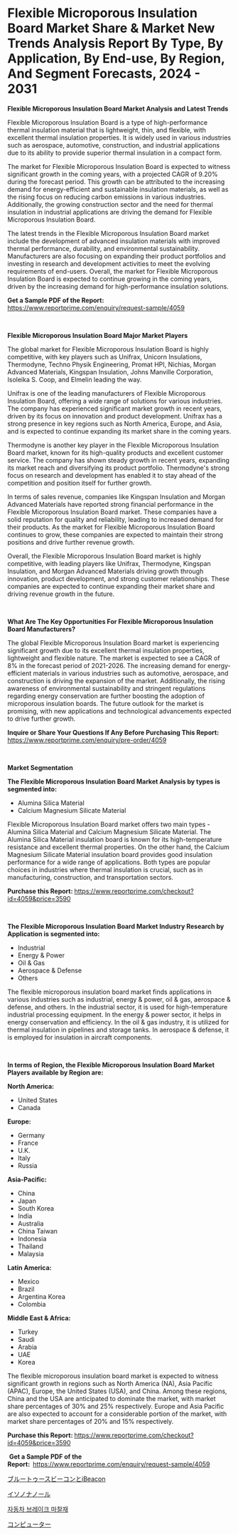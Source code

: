 <p><h1>Flexible Microporous Insulation Board Market Share & Market New Trends Analysis Report By Type, By Application, By End-use, By Region, And Segment Forecasts, 2024 - 2031</h1></p><p><strong>Flexible Microporous Insulation Board Market Analysis and Latest Trends</strong></p>
<p><p>Flexible Microporous Insulation Board is a type of high-performance thermal insulation material that is lightweight, thin, and flexible, with excellent thermal insulation properties. It is widely used in various industries such as aerospace, automotive, construction, and industrial applications due to its ability to provide superior thermal insulation in a compact form.</p><p>The market for Flexible Microporous Insulation Board is expected to witness significant growth in the coming years, with a projected CAGR of 9.20% during the forecast period. This growth can be attributed to the increasing demand for energy-efficient and sustainable insulation materials, as well as the rising focus on reducing carbon emissions in various industries. Additionally, the growing construction sector and the need for thermal insulation in industrial applications are driving the demand for Flexible Microporous Insulation Board.</p><p>The latest trends in the Flexible Microporous Insulation Board market include the development of advanced insulation materials with improved thermal performance, durability, and environmental sustainability. Manufacturers are also focusing on expanding their product portfolios and investing in research and development activities to meet the evolving requirements of end-users. Overall, the market for Flexible Microporous Insulation Board is expected to continue growing in the coming years, driven by the increasing demand for high-performance insulation solutions.</p></p>
<p><strong>Get a Sample PDF of the Report:&nbsp;</strong> <a href="https://www.reportprime.com/enquiry/request-sample/4059">https://www.reportprime.com/enquiry/request-sample/4059</a></p>
<p>&nbsp;</p>
<p><strong>Flexible Microporous Insulation Board Major Market Players</strong></p>
<p><p>The global market for Flexible Microporous Insulation Board is highly competitive, with key players such as Unifrax, Unicorn Insulations, Thermodyne, Techno Physik Engineering, Promat HPI, Nichias, Morgan Advanced Materials, Kingspan Insulation, Johns Manville Corporation, Isoleika S. Coop, and Elmelin leading the way.</p><p>Unifrax is one of the leading manufacturers of Flexible Microporous Insulation Board, offering a wide range of solutions for various industries. The company has experienced significant market growth in recent years, driven by its focus on innovation and product development. Unifrax has a strong presence in key regions such as North America, Europe, and Asia, and is expected to continue expanding its market share in the coming years.</p><p>Thermodyne is another key player in the Flexible Microporous Insulation Board market, known for its high-quality products and excellent customer service. The company has shown steady growth in recent years, expanding its market reach and diversifying its product portfolio. Thermodyne's strong focus on research and development has enabled it to stay ahead of the competition and position itself for further growth.</p><p>In terms of sales revenue, companies like Kingspan Insulation and Morgan Advanced Materials have reported strong financial performance in the Flexible Microporous Insulation Board market. These companies have a solid reputation for quality and reliability, leading to increased demand for their products. As the market for Flexible Microporous Insulation Board continues to grow, these companies are expected to maintain their strong positions and drive further revenue growth.</p><p>Overall, the Flexible Microporous Insulation Board market is highly competitive, with leading players like Unifrax, Thermodyne, Kingspan Insulation, and Morgan Advanced Materials driving growth through innovation, product development, and strong customer relationships. These companies are expected to continue expanding their market share and driving revenue growth in the future.</p></p>
<p>&nbsp;</p>
<p><strong>What Are The Key Opportunities For Flexible Microporous Insulation Board Manufacturers?</strong></p>
<p><p>The global Flexible Microporous Insulation Board market is experiencing significant growth due to its excellent thermal insulation properties, lightweight and flexible nature. The market is expected to see a CAGR of 8% in the forecast period of 2021-2026. The increasing demand for energy-efficient materials in various industries such as automotive, aerospace, and construction is driving the expansion of the market. Additionally, the rising awareness of environmental sustainability and stringent regulations regarding energy conservation are further boosting the adoption of microporous insulation boards. The future outlook for the market is promising, with new applications and technological advancements expected to drive further growth.</p></p>
<p><strong>Inquire or Share Your Questions If Any Before Purchasing This Report:</strong> <a href="https://www.reportprime.com/enquiry/pre-order/4059">https://www.reportprime.com/enquiry/pre-order/4059</a></p>
<p>&nbsp;</p>
<p><strong>Market Segmentation</strong></p>
<p><strong>The Flexible Microporous Insulation Board Market Analysis by types is segmented into:</strong></p>
<p><ul><li>Alumina Silica Material</li><li>Calcium Magnesium Silicate Material</li></ul></p>
<p><p>Flexible Microporous Insulation Board market offers two main types - Alumina Silica Material and Calcium Magnesium Silicate Material. The Alumina Silica Material insulation board is known for its high-temperature resistance and excellent thermal properties. On the other hand, the Calcium Magnesium Silicate Material insulation board provides good insulation performance for a wide range of applications. Both types are popular choices in industries where thermal insulation is crucial, such as in manufacturing, construction, and transportation sectors.</p></p>
<p><strong>Purchase this Report:&nbsp;</strong><a href="https://www.reportprime.com/checkout?id=4059&price=3590">https://www.reportprime.com/checkout?id=4059&price=3590</a></p>
<p>&nbsp;</p>
<p><strong>The Flexible Microporous Insulation Board Market Industry Research by Application is segmented into:</strong></p>
<p><ul><li>Industrial</li><li>Energy & Power</li><li>Oil & Gas</li><li>Aerospace & Defense</li><li>Others</li></ul></p>
<p><p>The flexible microporous insulation board market finds applications in various industries such as industrial, energy & power, oil & gas, aerospace & defense, and others. In the industrial sector, it is used for high-temperature industrial processing equipment. In the energy & power sector, it helps in energy conservation and efficiency. In the oil & gas industry, it is utilized for thermal insulation in pipelines and storage tanks. In aerospace & defense, it is employed for insulation in aircraft components.</p></p>
<p>&nbsp;</p>
<p><strong>In terms of Region, the Flexible Microporous Insulation Board Market Players available by Region are:</strong></p>
<p>
    <p> <strong> North America: </strong>
        <ul>
            <li>United States</li>
            <li>Canada</li>
        </ul>
        </p> 
    <p> <strong> Europe: </strong>
        <ul>
            <li>Germany</li>
            <li>France</li>
            <li>U.K.</li>
            <li>Italy</li>
            <li>Russia</li>
        </ul>
        </p> 
    <p> <strong> Asia-Pacific: </strong>
        <ul>
            <li>China</li>
            <li>Japan</li>
            <li>South Korea</li>
            <li>India</li>
            <li>Australia</li>
            <li>China Taiwan</li>
            <li>Indonesia</li>
            <li>Thailand</li>
            <li>Malaysia</li>
        </ul>
        </p> 
    <p> <strong> Latin America: </strong>
        <ul>
            <li>Mexico</li>
            <li>Brazil</li>
            <li>Argentina Korea</li>
            <li>Colombia</li>
        </ul>
        </p> 
    <p> <strong> Middle East & Africa: </strong>
        <ul>
            <li>Turkey</li>
            <li>Saudi</li>
            <li>Arabia</li>
            <li>UAE</li>
            <li>Korea</li>
        </ul>
    </p>
    </p>
<p><p>The flexible microporous insulation board market is expected to witness significant growth in regions such as North America (NA), Asia Pacific (APAC), Europe, the United States (USA), and China. Among these regions, China and the USA are anticipated to dominate the market, with market share percentages of 30% and 25% respectively. Europe and Asia Pacific are also expected to account for a considerable portion of the market, with market share percentages of 20% and 15% respectively.</p></p>
<p><strong>Purchase this Report: </strong><a href="https://www.reportprime.com/checkout?id=4059&price=3590">https://www.reportprime.com/checkout?id=4059&price=3590</a></p>
<p>&nbsp;<strong>Get a Sample PDF of the Report:&nbsp;&nbsp;</strong><a href="https://www.reportprime.com/enquiry/request-sample/4059">https://www.reportprime.com/enquiry/request-sample/4059</a></p>
<p><strong></strong></p>
<p><p><a href="https://medium.com/@rocklobster885/bluetooth%E3%83%93%E3%83%BC%E3%82%B3%E3%83%B3%E3%81%A8ibeacon%E5%B8%82%E5%A0%B4%E3%81%AE%E5%88%86%E6%9E%90-%E3%82%B0%E3%83%AD%E3%83%BC%E3%83%90%E3%83%AB%E6%A5%AD%E7%95%8C%E3%81%AE%E5%B1%95%E6%9C%9B%E3%81%A8%E4%BA%88%E6%B8%AC-2024%E5%B9%B4%E3%81%8B%E3%82%892031%E5%B9%B4-c75a43d18493">ブルートゥースビーコンとiBeacon</a></p><p><a href="https://medium.com/@horaceogisich78/%E3%82%A4%E3%82%BD%E3%83%8E%E3%83%8A%E3%83%8E%E3%83%BC%E3%83%AB%E5%B8%82%E5%A0%B4-%E5%B8%82%E5%A0%B4%E3%82%B7%E3%82%A7%E3%82%A2-%E5%B8%82%E5%A0%B4%E5%8B%95%E5%90%91-%E3%81%8A%E3%82%88%E3%81%B3%E5%B0%86%E6%9D%A5%E3%81%AE%E6%88%90%E9%95%B7%E3%82%92%E6%8E%A2%E3%82%8B-7354962c2c74">イソノナノール</a></p><p><a href="https://medium.com/@ralphyjames/%EC%9E%90%EB%8F%99%EC%B0%A8-%EB%B8%8C%EB%A0%88%EC%9D%B4%ED%81%AC-%EB%A7%88%EC%B0%B0-%EC%9E%AC%EB%A3%8C-%EC%8B%9C%EC%9E%A5%EC%9D%80-%EC%8B%9C%EC%9E%A5-%EC%A0%90%EC%9C%A0%EC%9C%A8-%EA%B7%9C%EB%AA%A8-%EB%B0%8F-2031%EB%85%84%EA%B9%8C%EC%A7%80%EC%9D%98-%EC%98%88%EC%83%81-%EC%98%88%EC%B8%A1%EC%97%90-%EC%B4%88%EC%A0%90%EC%9D%84-%EB%A7%9E%EC%B6%94%EA%B3%A0-%EC%9E%88%EC%8A%B5%EB%8B%88%EB%8B%A4-ab46091b2b30">자동차 브레이크 마찰재</a></p><p><a href="https://github.com/SantosDicki04/Market-Research-Report-List-1/blob/main/224437014938.md">コンピューター</a></p></p>